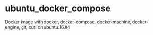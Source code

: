 # ubuntu_docker_compose
Docker image with docker, docker-compose, docker-machine, docker-engine, git, curl on ubuntu:16.04
